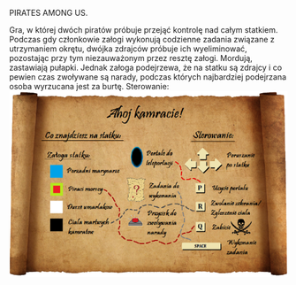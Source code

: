 PIRATES AMONG US.

Gra, w której dwóch piratów próbuje przejąć kontrolę nad całym statkiem. Podczas gdy członkowie załogi wykonują codzienne zadania związane z utrzymaniem okrętu, dwójka zdrajców próbuje ich wyeliminować, pozostając przy tym niezauważonym przez resztę załogi. Mordują, zastawiają pułapki. Jednak załoga podejrzewa, że na statku są zdrajcy i co pewien czas zwoływane są narady, podczas których najbardziej podejrzana osoba wyrzucana jest za burtę.
Sterowanie: 
![Sterowanie:](/assets/instructions.png)
